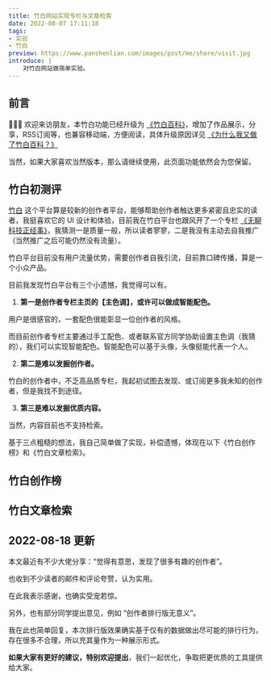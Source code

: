 ```yaml
---
title: 竹白网站实现专栏与文章检索
date: 2022-08-07 17:11:18
tags:
- 实验
- 竹白
preview: https://www.panshenlian.com/images/post/me/share/visit.jpg
introduce: |
    对竹白网站做简单实验。
---
```


<link href="https://dns.panshenlian.com/npm/bootstrap@5.1.3/dist/css/bootstrap.min.css" rel="stylesheet" crossorigin="anonymous">
<script type="text/javascript" src="https://dns.panshenlian.com/npm/vue@2/dist/vue.js" ></script>


## 前言

👏👏👏 欢迎来访朋友，本竹白功能已经升级为 [《竹白百科》](https://www.zhubai.wiki/)，增加了作品展示，分享，RSS订阅等，也兼容移动端，方便阅读，具体升级原因详见 [《为什么我又做了竹白百科？》](/2022/12/03/trial-002-zhubai-wiki/)

当然，如果大家喜欢当然版本，那么请继续使用，此页面功能依然会为您保留。

## 竹白初测评

[竹白](https://zhubai.love/) 这个平台算是较新的创作者平台，能够帮助创作者触达更多紧密且忠实的读者，我挺喜欢它的 UI 设计和体验，目前我在竹白平台也跟风开了一个专栏 [《无聊科技正经事》](https://wednesday.zhubai.love/)，我猜测一是质量一般，所以读者寥寥，二是我没有主动去自我推广（当然推广之后可能仍然没有流量）。

竹白平台目前没有用户流量优势，需要创作者自我引流，目前靠口碑传播，算是一个小众产品。

目前我发现竹白平台有三个小遗憾，我觉得可以有。

1. **第一是创作者专栏主页的【主色调】，或许可以做成智能配色。**

用户是很感官的，一套配色很能彰显一位创作者的风格。

而目前创作者专栏主要通过手工配色、或者联系官方同学协助设置主色调（我猜的），我们可以实现智能配色。智能配色可以基于头像，头像挺能代表一个人。

2. **第二是难以发掘创作者。**

竹白的创作者中，不乏高品质专栏，我起初试图去发现、或订阅更多我未知的创作者，但是我找不到途径。

3. **第三是难以发掘优质内容。**

当然，内容目前也不支持检索。

基于三点粗糙的想法，我自己简单做了实现，补偿遗憾，体现在以下《竹白创作榜》和《竹白文章检索》。

## 竹白创作榜

<div id="zhubai-rand"></div>

## 竹白文章检索

<div id="zhubai-post-search"></div>

## 2022-08-18 更新

本文最近有不少大佬分享：“觉得有意思，发现了很多有趣的创作者”。

也收到不少读者的邮件和评论夸赞，认为实用。

在此我表示感谢，也确实受宠若惊。

另外，也有部分同学提出意见，例如 “创作者排行版无意义”。

我在此也简单回复，本次排行版效果确实基于仅有的数据做出尽可能的排行行为，存在很多不合理，所以充其量作为一种展示形式。

**如果大家有更好的建议，特别欢迎提出**，我们一起优化，争取把更优质的工具提供给大家。
